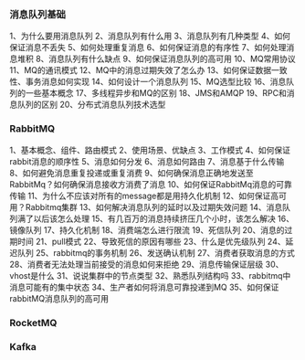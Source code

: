 ### 消息队列基础
1、为什么要用消息队列
2、消息队列有什么用
3、消息队列有几种类型
4、如何保证消息不丢失
5、如何处理重复消息
6、如何保证消息的有序性
7、如何处理消息堆积
8、消息队列有什么缺点
9、如何保证消息队列的高可用
10、MQ常用协议
11、MQ的通讯模式
12、MQ中的消息过期失效了怎么办
13、如何保证数据一致性、事务消息如何实现
14、如何设计一个消息队列
15、MQ选型比较
16、消息队列的一些基本概念
17、多线程异步和MQ的区别
18、JMS和AMQP
19、RPC和消息队列的区别
20、分布式消息队列技术选型

### RabbitMQ
1、基本概念、组件、路由模式
2、使用场景、优缺点
3、工作模式
4、如何保证rabbit消息的顺序性
5、消息如何分发
6、消息如何路由
7、消息基于什么传输
8、如何避免消息重复投递或重复消费
9、如何确保消息正确地发送至RabbitMq？如何确保消息接收方消费了消息
10、如何保证RabbitMq消息的可靠传输
11、为什么不应该对所有的message都是用持久化机制
12、如何保证高可用？Rabbitmq集群
13、如何解决消息队列的延时以及过期失效问题
14、消息队列满了以后该怎么处理
15、有几百万的消息持续挤压几个小时，该怎么解决
16、镜像队列
17、持久化机制
18、消费端怎么进行限流
19、死信队列
20、消息的过期时间
21、pull模式
22、导致死信的原因有哪些
23、什么是优先级队列
24、延迟队列
25、rabbitmq的事务机制
26、发送确认机制
27、消费者获取消息的方式
28、消费者无法处理当前接受的消息如何来拒绝
29、消息传输保证层级
30、vhost是什么
31、说说集群中的节点类型
32、熟悉队列结构吗
33、rabbitmq中消息可能有的集中状态
34、生产者如何将消息可靠投递到MQ
35、如何保证rabbitMQ消息队列的高可用









### RocketMQ




### Kafka



